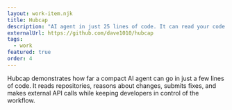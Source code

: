 ```yaml
---
layout: work-item.njk
title: Hubcap
description: "AI agent in just 25 lines of code. It can read your code and fix your bugs or make API requests and process results, all autonomously."
externalUrl: https://github.com/dave1010/hubcap
tags:
  - work
featured: true
order: 4
---
```

Hubcap demonstrates how far a compact AI agent can go in just a few lines of code. It reads repositories, reasons about
changes, submits fixes, and makes external API calls while keeping developers in control of the workflow.
